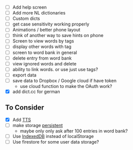 
- [ ] Add help screen
- [ ] Add more NL dictionaries
- [ ] Custom dicts
- [ ] get case sensitivity working properly
- [ ] Animations / better phone layout
- [ ] think of another way to save hints on phone
- [ ] Screen to view words by tags
- [ ] display other words with tag
- [ ] screen to word bank in general
- [ ] delete entry from word bank
- [ ] view ignored words and delete
- [ ] ability to link words. or use just use tags?
- [ ] export data
- [ ] save data to Dropbox / Google cloud if have token
    - use cloud function to make the OAuth work?
- [x] add dict.cc for german

## To Consider
- [x] Add [TTS](https://wicg.github.io/speech-api/#tts-section)
- [ ] make storage [persistent](https://developers.google.com/web/updates/2016/06/persistent-storage?hl=en)
    - maybe only only ask after 100 entries in word bank?
- [ ] Use [IndexedDB](https://developer.mozilla.org/en-US/docs/Web/API/IndexedDB_API)
    instead of localStorage
- [ ] Use firestore for some user data storage?
